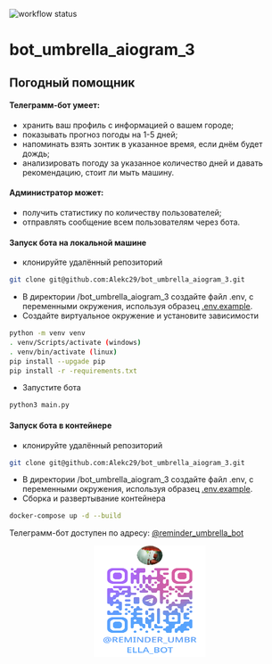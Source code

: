 ![workflow status](https://github.com/Alekc29/bot_umbrella_aiogram_3/actions/workflows/main.yml/badge.svg)

# bot_umbrella_aiogram_3
## Погодный помощник

#### Телеграмм-бот умеет:
- хранить ваш профиль с информацией о вашем городе;
- показывать прогноз погоды на 1-5 дней;
- напоминать взять зонтик в указанное время, если днём будет дождь;
- анализировать погоду за указанное количество дней и давать рекомендацию, стоит ли мыть машину. 

#### Администратор может:
- получить статистику по количеству пользователей;
- отправлять сообщение всем пользователям через бота.

#### Запуск бота на локальной машине
- клонируйте удалённый репозиторий
``` bash
git clone git@github.com:Alekc29/bot_umbrella_aiogram_3.git
```
- В директории /bot_umbrella_aiogram_3 создайте файл .env, с переменными окружения, используя образец [.env.example](.env.example).
- Создайте виртуальное окружение и установите зависимости
```bash
python -m venv venv
. venv/Scripts/activate (windows)
. venv/bin/activate (linux)
pip install --upgade pip
pip install -r -requirements.txt
```
- Запустите бота
```bash
python3 main.py
```

#### Запуск бота в контейнере

- клонируйте удалённый репозиторий
``` bash
git clone git@github.com:Alekc29/bot_umbrella_aiogram_3.git
```
- В директории /bot_umbrella_aiogram_3 создайте файл .env, с переменными окружения, используя образец [.env.example](.env.example).
- Сборка и развертывание контейнера
```bash
docker-compose up -d --build
```

Телеграмм-бот доступен по адресу: [@reminder_umbrella_bot](https://t.me/reminder_umbrella_bot)
<div style='text-align: center;'>
<img src="image.png" width="200" height="200">
</div>